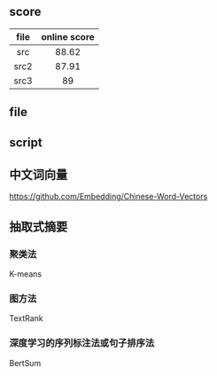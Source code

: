 
## score
|file|online score|
|:---:|:---:|
|src|88.62|88.19||
|src2|87.91|87.91||
|src3|89|89.66||


## file
## script

## 中文词向量
https://github.com/Embedding/Chinese-Word-Vectors

## 抽取式摘要
### 聚类法
K-means
### 图方法
TextRank
### 深度学习的序列标注法或句子排序法
BertSum